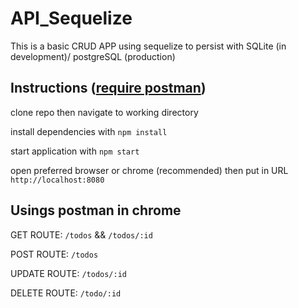 # API_Sequelize

This is a basic CRUD APP using sequelize to persist with SQLite (in development)/ postgreSQL (production)

## Instructions (<a href="https://www.getpostman.com/" target="_blank">require postman</a>)

clone repo then navigate to working directory

install dependencies with `npm install`

start application with `npm start`

open preferred browser or chrome (recommended) then put in URL `http://localhost:8080`

## Usings postman in chrome

GET ROUTE: `/todos` && `/todos/:id`

POST ROUTE: `/todos`

UPDATE ROUTE: `/todos/:id`

DELETE ROUTE: `/todo/:id`
